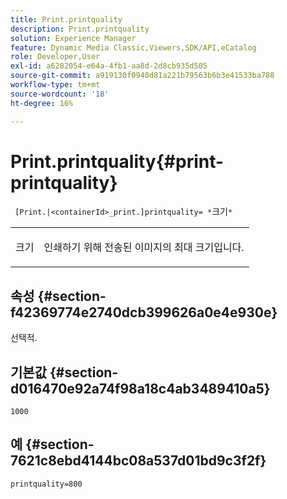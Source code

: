 ```yaml
---
title: Print.printquality
description: Print.printquality
solution: Experience Manager
feature: Dynamic Media Classic,Viewers,SDK/API,eCatalog
role: Developer,User
exl-id: a6282054-e64a-4fb1-aa8d-2d8cb935d505
source-git-commit: a919130f0940d81a221b79563b6b3e41533ba788
workflow-type: tm+mt
source-wordcount: '18'
ht-degree: 16%

---
```


# Print.printquality{#print-printquality}

` [Print.|<containerId>_print.]printquality= *`크기`*`

<table id="table_2B109D2F91E64B5382B31921C3780FA5"> 
 <tbody> 
  <tr> 
   <td colname="col1"> <p><span class="codeph"><span class="varname"> 크기</span></span> </p> </td> 
   <td colname="col2"> <p> 인쇄하기 위해 전송된 이미지의 최대 크기입니다. </p> </td> 
  </tr> 
 </tbody> 
</table>

## 속성 {#section-f42369774e2740dcb399626a0e4e930e}

선택적.

## 기본값 {#section-d016470e92a74f98a18c4ab3489410a5}

`1000`

## 예 {#section-7621c8ebd4144bc08a537d01bd9c3f2f}

`printquality=800`

